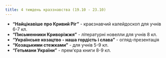 ```yaml
---
title: 4 тиждень краэзнавства (19.10 - 23.10)
---
```


* **“Найцікавіше про Кривий Ріг”** - краєзнавчий калейдоскоп для учнів 6-7 кл.
* **“Письменники Криворіжжя”** - літературні новелли для учнів 8 кл.
* **“Українське козацтво - наша гордість і слава”** - огляд-презентація
* **“Козацькими стежками”** - для учнів 5-9 кл.
* **“Гетьмани України”** - прем'єра книги 8-9 кл.

